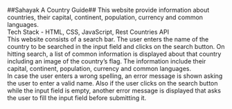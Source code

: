 ##Sahayak A Country Guide##
This website provide information about countries, their capital, continent, population, currency and common languages.<br>
Tech Stack - HTML, CSS, JavaScript, Rest Countries API<br>
This website consists of a search bar. The user enters the name of the country to be searched in the input field and clicks on the search button. On hitting search, a list of common information is displayed about that country including an image of the country’s flag. The information include their capital, continent, population, currency and common languages.<br>
In case the user enters a wrong spelling, an error message is shown asking the user to enter a valid name. Also if the user clicks on the search button while the input field is empty, another error message is displayed that asks the user to fill the input field before submitting it.
